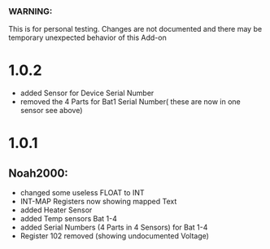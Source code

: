 ### WARNING: 
This is for personal testing. 
Changes are not documented and there may be temporary unexpected behavior of this Add-on

# 1.0.2

+ added Sensor for Device Serial Number
+ removed the 4 Parts for Bat1 Serial Number( these are now in one sensor see above)


# 1.0.1

## Noah2000:
+ changed some useless FLOAT to INT
+ INT-MAP Registers now showing mapped Text
+ added Heater Sensor
+ added Temp sensors Bat 1-4
+ added Serial Numbers (4 Parts in 4 Sensors) for Bat 1-4
+ Register 102 removed (showing undocumented Voltage)
